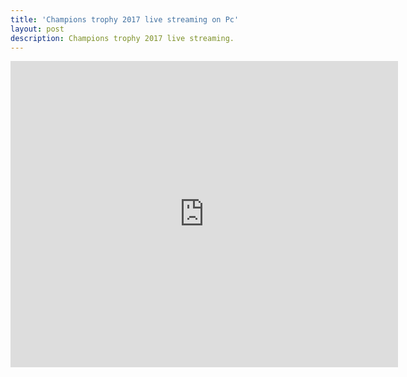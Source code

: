 ```yaml
---
title: 'Champions trophy 2017 live streaming on Pc'
layout: post
description: Champions trophy 2017 live streaming.
---
```





<iframe frameborder="0" marginheight="0" marginwidth="0" height="490" src="http://cricfree.sc/update/skys2.php" name="iframe_a" scrolling="no" width="620">Your Browser Do not Support Iframe</iframe>

